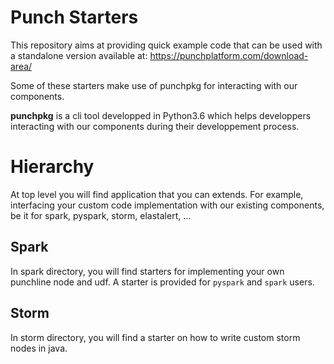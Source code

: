 # Punch Starters

This repository aims at providing quick example code that can be used with a standalone version available at: https://punchplatform.com/download-area/

Some of these starters make use of punchpkg for interacting with our components.

**punchpkg** is a cli tool developped in Python3.6 which helps developpers interacting with our components during their developpement process.

# Hierarchy

At top level you will find application that you can extends. For example, interfacing your custom code implementation with our existing components, be it for spark, pyspark, storm, elastalert, ...

## Spark

In spark directory, you will find starters for implementing your own punchline node and udf. A starter is provided for `pyspark` and `spark` users.

## Storm

In storm directory, you will find a starter on how to write custom storm nodes in java.